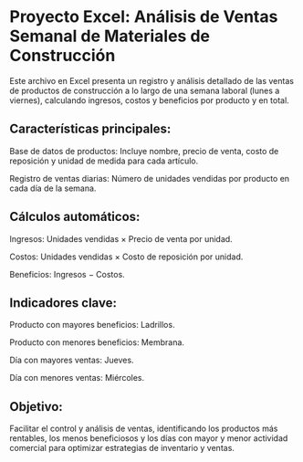 # Proyecto Excel: Análisis de Ventas Semanal de Materiales de Construcción

Este archivo en Excel presenta un registro y análisis detallado de las ventas de productos de construcción a lo largo de una semana laboral (lunes a viernes), calculando ingresos, costos y beneficios por producto y en total.

## Características principales:

Base de datos de productos: Incluye nombre, precio de venta, costo de reposición y unidad de medida para cada artículo.

Registro de ventas diarias: Número de unidades vendidas por producto en cada día de la semana.

## Cálculos automáticos:

Ingresos: Unidades vendidas × Precio de venta por unidad.

Costos: Unidades vendidas × Costo de reposición por unidad.

Beneficios: Ingresos − Costos.

## Indicadores clave:

Producto con mayores beneficios: Ladrillos.

Producto con menores beneficios: Membrana.

Día con mayores ventas: Jueves.

Día con menores ventas: Miércoles.

## Objetivo:
Facilitar el control y análisis de ventas, identificando los productos más rentables, los menos beneficiosos y los días con mayor y menor actividad comercial para optimizar estrategias de inventario y ventas.
